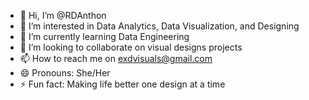 - 👋 Hi, I’m @RDAnthon
- 👀 I’m interested in Data Analytics, Data Visualization, and Designing
- 🌱 I’m currently learning Data Engineering 
- 💞️ I’m looking to collaborate on visual designs projects
- 📫 How to reach me on exdvisuals@gmail.com
- 😄 Pronouns: She/Her
- ⚡ Fun fact: Making life better one design at a time

<!---
RDAnthon/RDAnthon is a ✨ special ✨ repository because its `README.md` (this file) appears on your GitHub profile.
You can click the Preview link to take a look at your changes.
--->
